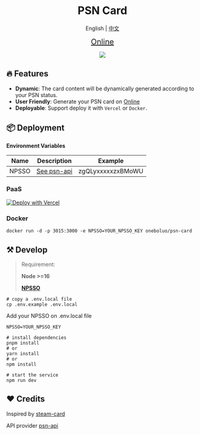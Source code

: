 <h1 align="center">
PSN Card
</h1>


<p align='center'>
English | <a href="./README-CN.md">中文</a>
</p>

<p align="center">
<a href="https://psncard.dogpaw.top" style="font-size:20px">Online</a>
</p>
<p align="center">
  <a href="https://psncard.dogpaw.top">
		<img src="https://psncard.dogpaw.top/card/apineboluo"/>
  </a>
</p>

## 🔥 Features
- **Dynamic**: The card content will be dynamically generated according to your PSN status.
- **User Friendly**: Generate your PSN card on [Online](https://psncard.dogpaw.top)
- **Deployable**: Support deploy it with `Vercel` or `Docker`.

## 📦 Deployment
**Environment Variables**

| Name      | Description | Example |
| ----------- | ----------- | ----------- |
| NPSSO      | [See psn-api](https://psn-api.achievements.app/authentication/authenticating-manually) | zgQLyxxxxxzxBMoWU |

### PaaS

[![Deploy with Vercel](https://vercel.com/button)](https://vercel.com/new/clone?repository-url=https%3A%2F%2Fgithub.com%2FJavanShen%2Fpsn-card&env=NPSSO)

### Docker

```shell
docker run -d -p 3015:3000 -e NPSSO=YOUR_NPSSO_KEY oneboluo/psn-card
```

## ⚒️ Develop

> Requirement:
>
> **Node >=16**
>
> **[NPSSO](https://psn-api.achievements.app/authentication/authenticating-manually)**

```shell
# copy a .env.local file
cp .env.example .env.local
```

Add your NPSSO on .env.local file
```shell
NPSSO=YOUR_NPSSO_KEY
```

```shell
# install dependencies
pnpm install
# or
yarn install
# or
npm install

# start the service
npm run dev
```

## ❤️ Credits
Inspired by [steam-card](https://github.com/yuyinws/steam-card)

API provider [psn-api](https://github.com/achievements-app/psn-api)
